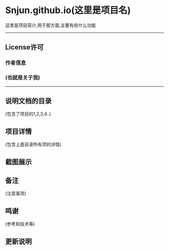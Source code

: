 Snjun.github.io(这里是项目名)
=========
这里是项目简介,用于那方面,主要有些什么功能

*******
## License许可
### 作者信息<br>
### (也就是关于我)
*******

## 说明文档的目录
(包含了项目的1,2,3,4..)

## 项目详情
(包含上面目录所有项的详情)

## 截图展示

## 备注
(注意事项)

## 鸣谢
(参考和技术等)

## 更新说明
